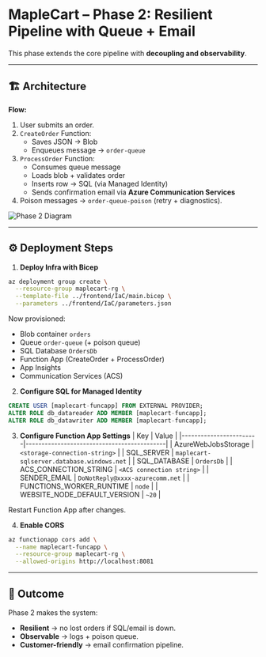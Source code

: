 
# MapleCart – Phase 2: Resilient Pipeline with Queue + Email

This phase extends the core pipeline with **decoupling and observability**.  

---

## 🏗️ Architecture

**Flow:**
1. User submits an order.
2. `CreateOrder` Function:
   - Saves JSON → Blob
   - Enqueues message → `order-queue`
3. `ProcessOrder` Function:
   - Consumes queue message
   - Loads blob + validates order
   - Inserts row → SQL (via Managed Identity)
   - Sends confirmation email via **Azure Communication Services**
4. Poison messages → `order-queue-poison` (retry + diagnostics).

![Phase 2 Diagram](../docs/phase2-architecture.png)

---

## ⚙️ Deployment Steps

1. **Deploy Infra with Bicep**
```bash
az deployment group create \
  --resource-group maplecart-rg \
  --template-file ../frontend/IaC/main.bicep \
  --parameters ../frontend/IaC/parameters.json
````

Now provisioned:

* Blob container `orders`
* Queue `order-queue` (+ poison queue)
* SQL Database `OrdersDb`
* Function App (CreateOrder + ProcessOrder)
* App Insights
* Communication Services (ACS)

2. **Configure SQL for Managed Identity**

```sql
CREATE USER [maplecart-funcapp] FROM EXTERNAL PROVIDER;
ALTER ROLE db_datareader ADD MEMBER [maplecart-funcapp];
ALTER ROLE db_datawriter ADD MEMBER [maplecart-funcapp];
```

3. **Configure Function App Settings**
   | Key                   | Value                                      |
   |------------------------|--------------------------------------------|
   | AzureWebJobsStorage   | `<storage-connection-string>`              |
   | SQL_SERVER            | `maplecart-sqlserver.database.windows.net` |
   | SQL_DATABASE          | `OrdersDb`                                 |
   | ACS_CONNECTION_STRING | `<ACS connection string>`                  |
   | SENDER_EMAIL          | `DoNotReply@xxxx-azurecomm.net`            |
   | FUNCTIONS_WORKER_RUNTIME | `node`                                  |
   | WEBSITE_NODE_DEFAULT_VERSION | `~20`                               |

Restart Function App after changes.

4. **Enable CORS**

```bash
az functionapp cors add \
  --name maplecart-funcapp \
  --resource-group maplecart-rg \
  --allowed-origins http://localhost:8081
```

---

## 🎯 Outcome

Phase 2 makes the system:

* **Resilient** → no lost orders if SQL/email is down.
* **Observable** → logs + poison queue.
* **Customer-friendly** → email confirmation pipeline.

